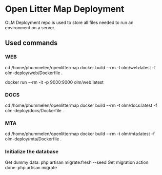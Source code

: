 # Open Litter Map Deployment
OLM Deployment repo is used to store all files needed to run an environment on a server.

## Used commands

### WEB
cd /home/phummelen/openlittermap
docker build --rm -t olm/web:latest -f olm-deploy/web/Dockerfile .

docker run --rm -it -p 9000:9000 olm/web:latest

### DOCS
cd /home/phummelen/openlittermap
docker build --rm -t olm/docs:latest -f olm-deploy/docs/Dockerfile .

### MTA
cd /home/phummelen/openlittermap
docker build --rm -t olm/mta:latest -f olm-deploy/mta/Dockerfile .


### Initialize the database

Get dummy data: php artisan migrate:fresh --seed
Get migration action done: php artisan migrate

